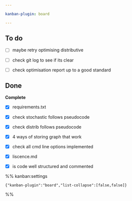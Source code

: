 ```yaml
---

kanban-plugin: board

---
```


## To do

- [ ] maybe retry optimising distributive
- [ ] check git log to see if its clear
- [ ] check optimisation report up to a good standard


## Done

**Complete**
- [x] requirements.txt
- [x] check stochastic follows pseudocode
- [x] check distrib follows pseudocode
- [x] 4 ways of storing graph that work
- [x] check all cmd line options implemented
- [x] liscence.md
- [x] is code well structured and commented




%% kanban:settings
```
{"kanban-plugin":"board","list-collapse":[false,false]}
```
%%